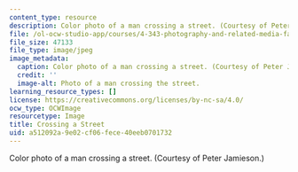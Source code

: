 ```yaml
---
content_type: resource
description: Color photo of a man crossing a street. (Courtesy of Peter Jamieson.)
file: /ol-ocw-studio-app/courses/4-343-photography-and-related-media-fall-2002/a512092a9e02cf06fece40eeb0701732_4-343f02.jpg
file_size: 47133
file_type: image/jpeg
image_metadata:
  caption: Color photo of a man crossing a street. (Courtesy of Peter Jamieson.)
  credit: ''
  image-alt: Photo of a man crossing the street.
learning_resource_types: []
license: https://creativecommons.org/licenses/by-nc-sa/4.0/
ocw_type: OCWImage
resourcetype: Image
title: Crossing a Street
uid: a512092a-9e02-cf06-fece-40eeb0701732
---
```

Color photo of a man crossing a street. (Courtesy of Peter Jamieson.)